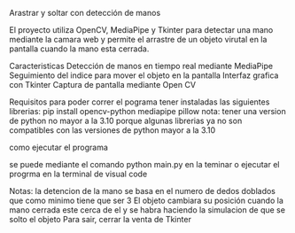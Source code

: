 Arastrar y soltar con detección de manos 

El proyecto utiliza OpenCV, MediaPipe y Tkinter para detectar una mano mediante 
la camara web y permite el arrastre de un objeto virutal en la pantalla cuando 
la mano esta cerrada.

Caracteristicas 
Detección de manos en tiempo real mediante MediaPipe 
Seguimiento del indice para mover el objeto en la pantalla 
Interfaz grafica con Tkinter
Captura de pantalla mediante Open CV

Requisitos para poder correr el pograma 
tener instaladas las siguientes librerias: pip install opencv-python mediapipe pillow
nota: tener una version de python no mayor a la 3.10 porque algunas librerias ya no 
son compatibles con las versiones de python mayor a la 3.10

como ejecutar el programa 

se puede mediante el comando python main.py  en la teminar 
o ejecutar el progrma en la terminal de visual code 

Notas:
la detencion de la mano se basa en el numero de dedos doblados que como minimo tiene que ser 3 
El objeto cambiara su posición cuando la mano cerrada este cerca de el y se habra 
haciendo la simulacion de que se solto el objeto 
Para sair, cerrar la venta de Tkinter 
